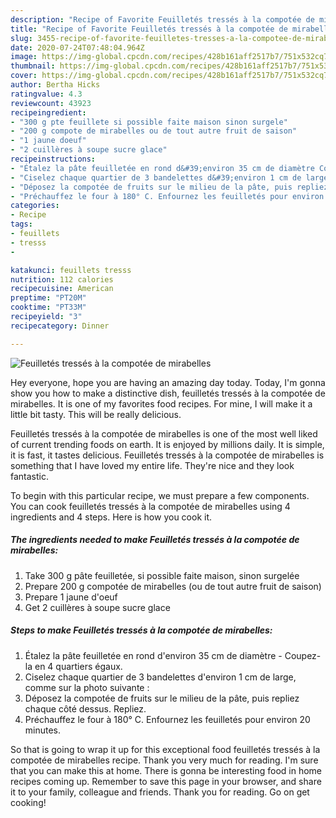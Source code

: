```yaml
---
description: "Recipe of Favorite Feuilletés tressés à la compotée de mirabelles"
title: "Recipe of Favorite Feuilletés tressés à la compotée de mirabelles"
slug: 3455-recipe-of-favorite-feuilletes-tresses-a-la-compotee-de-mirabelles
date: 2020-07-24T07:48:04.964Z
image: https://img-global.cpcdn.com/recipes/428b161aff2517b7/751x532cq70/feuilletes-tresses-a-la-compotee-de-mirabelles-photo-principale-de-la-recette.jpg
thumbnail: https://img-global.cpcdn.com/recipes/428b161aff2517b7/751x532cq70/feuilletes-tresses-a-la-compotee-de-mirabelles-photo-principale-de-la-recette.jpg
cover: https://img-global.cpcdn.com/recipes/428b161aff2517b7/751x532cq70/feuilletes-tresses-a-la-compotee-de-mirabelles-photo-principale-de-la-recette.jpg
author: Bertha Hicks
ratingvalue: 4.3
reviewcount: 43923
recipeingredient:
- "300 g pte feuillete si possible faite maison sinon surgele"
- "200 g compote de mirabelles ou de tout autre fruit de saison"
- "1 jaune doeuf"
- "2 cuillères à soupe sucre glace"
recipeinstructions:
- "Étalez la pâte feuilletée en rond d&#39;environ 35 cm de diamètre Coupez-la en 4 quartiers égaux."
- "Ciselez chaque quartier de 3 bandelettes d&#39;environ 1 cm de large, comme sur la photo suivante :"
- "Déposez la compotée de fruits sur le milieu de la pâte, puis repliez chaque côté dessus. Repliez."
- "Préchauffez le four à 180° C. Enfournez les feuilletés pour environ 20 minutes."
categories:
- Recipe
tags:
- feuillets
- tresss
- 

katakunci: feuillets tresss  
nutrition: 112 calories
recipecuisine: American
preptime: "PT20M"
cooktime: "PT33M"
recipeyield: "3"
recipecategory: Dinner

---
```



![Feuilletés tressés à la compotée de mirabelles](https://img-global.cpcdn.com/recipes/428b161aff2517b7/751x532cq70/feuilletes-tresses-a-la-compotee-de-mirabelles-photo-principale-de-la-recette.jpg)

Hey everyone, hope you are having an amazing day today. Today, I'm gonna show you how to make a distinctive dish, feuilletés tressés à la compotée de mirabelles. It is one of my favorites food recipes. For mine, I will make it a little bit tasty. This will be really delicious.



Feuilletés tressés à la compotée de mirabelles is one of the most well liked of current trending foods on earth. It is enjoyed by millions daily. It is simple, it is fast, it tastes delicious. Feuilletés tressés à la compotée de mirabelles is something that I have loved my entire life. They're nice and they look fantastic.


To begin with this particular recipe, we must prepare a few components. You can cook feuilletés tressés à la compotée de mirabelles using 4 ingredients and 4 steps. Here is how you cook it.

<!--inarticleads1-->

##### The ingredients needed to make Feuilletés tressés à la compotée de mirabelles:

1. Take 300 g pâte feuilletée, si possible faite maison, sinon surgelée
1. Prepare 200 g compotée de mirabelles (ou de tout autre fruit de saison)
1. Prepare 1 jaune d&#39;oeuf
1. Get 2 cuillères à soupe sucre glace




<!--inarticleads2-->

##### Steps to make Feuilletés tressés à la compotée de mirabelles:

1. Étalez la pâte feuilletée en rond d&#39;environ 35 cm de diamètre - Coupez-la en 4 quartiers égaux.
1. Ciselez chaque quartier de 3 bandelettes d&#39;environ 1 cm de large, comme sur la photo suivante :
1. Déposez la compotée de fruits sur le milieu de la pâte, puis repliez chaque côté dessus. Repliez.
1. Préchauffez le four à 180° C. Enfournez les feuilletés pour environ 20 minutes.




So that is going to wrap it up for this exceptional food feuilletés tressés à la compotée de mirabelles recipe. Thank you very much for reading. I'm sure that you can make this at home. There is gonna be interesting food in home recipes coming up. Remember to save this page in your browser, and share it to your family, colleague and friends. Thank you for reading. Go on get cooking!
